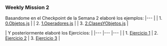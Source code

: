### Weekly Mission 2
Basandome en el Checkpoint de la Semana 2 elaboré los ejemplos:
|--- |
| 1. [0.Objetos.js](https://github.com/DanielPulidoE/playbook/blob/main/weekly_mission_2/ejerciciosSemana_2/0.Objetos.js) |
| 2. [1.Operadores.js](https://github.com/DanielPulidoE/playbook/blob/main/weekly_mission_2/ejerciciosSemana_2/1.Operadores.js) |
| 3. [2.ClasesYObjetos.js](https://github.com/DanielPulidoE/playbook/blob/main/weekly_mission_2/ejerciciosSemana_2/2.Clases_y_Objetos.js) |

| Y posteriormente elaboré los Ejercicios: |
|--- |--- |--- |
| 1. [Ejercicio 1]() | 2. [Ejercicio 2]() | 3. [Ejercicio 3]() |
